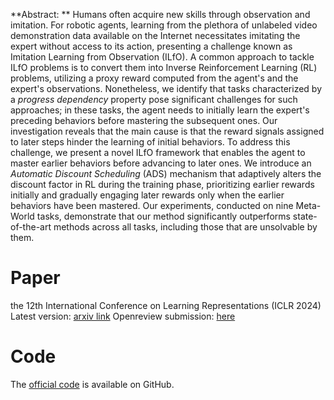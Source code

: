 **Abstract: **
Humans often acquire new skills through observation and imitation.
For robotic agents, learning from the plethora of unlabeled video demonstration data available on the Internet necessitates imitating the expert without access to its action, presenting a challenge known as Imitation Learning from Observation (ILfO).
A common approach to tackle ILfO problems is to convert them into Inverse Reinforcement Learning (RL) problems, utilizing a proxy reward computed from the agent's and the expert's observations.
Nonetheless, we identify that tasks characterized by a *progress dependency* property pose significant challenges for such approaches; in these tasks, the agent needs to initially learn the expert's preceding behaviors before mastering the subsequent ones.
Our investigation reveals that the main cause is that the reward signals assigned to later steps hinder the learning of initial behaviors.
To address this challenge, we present a novel ILfO framework that enables the agent to master earlier behaviors before advancing to later ones.
We introduce an *Automatic Discount Scheduling* (ADS) mechanism that adaptively alters the discount factor in RL  during the training phase, prioritizing earlier rewards initially and gradually engaging later rewards only when the earlier behaviors have been mastered.
Our experiments, conducted on nine Meta-World tasks, demonstrate that our method significantly outperforms state-of-the-art methods across all tasks, including those that are unsolvable by them.

# Paper
the 12th International Conference on Learning Representations (ICLR 2024)
Latest version: [arxiv link](https://arxiv.org/abs/2310.07433)
Openreview submission: [here](https://openreview.net/forum?id=pPJTQYOpNI)

# Code
The [official code](https://github.com/dwjshift/GDIL/tree/clean) is available on GitHub.
